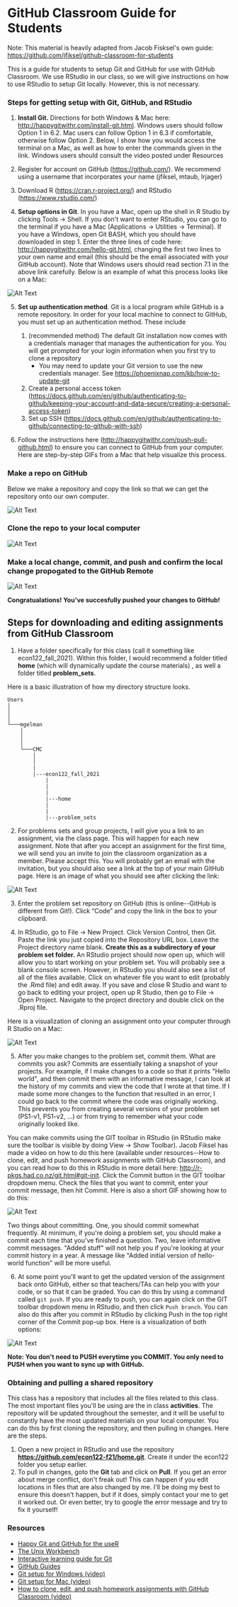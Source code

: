 # GitHub Classroom Guide for Students

Note: This material is heavily adapted from Jacob Fisksel's own guide: https://github.com/jfiksel/github-classroom-for-students

This is a guide for students to setup Git and GitHub for use with GitHub Classroom. We use RStudio in our class, so we will give instructions on how to use RStudio to setup Git locally. However, this is not necessary.

### Steps for getting setup with Git, GitHub, and RStudio
1. **Install Git.** Directions for both Windows & Mac here: http://happygitwithr.com/install-git.html. Windows users should follow Option 1 in 6.2. Mac users can follow Option 1 in 6.3 if comfortable, otherwise follow Option 2. Below, I show how you would access the terminal on a Mac, as well as how to enter the commands given in the link. Windows users should consult the video posted under Resources

2. Register for account on GitHub (https://github.com/). We recommend using a username that incorporates your name (jfiksel, mtaub, lrjager)

3. Download R (https://cran.r-project.org/) and RStudio (https://www.rstudio.com/)

4. **Setup options in Git**. In you have a Mac, open up the shell in R Studio by clicking Tools -> Shell. If you don't want to enter RStudio, you can go to the terminal if you have a Mac (Applications -> Utilities -> Terminal). If you have a Windows, open Git BASH, which you should have downloaded in step 1. Enter the three lines of code here: http://happygitwithr.com/hello-git.html, changing the first two lines to your own name and email (this should be the email associated with your GitHub account). Note that Windows users should read section 7.1 in the above link carefully. Below is an example of what this process looks like on a Mac:

![Alt Text](http://g.recordit.co/ibUp6dYimU.gif)

5. **Set up authentication method**. Git is a local program while GitHub is a remote repository. In order for your local machine to connect to GitHub, you must set up an authentication method. These include
    1. (recommended method) The default Git installation now comes with a credentials manager that manages the authentication for you. You will get prompted for your login information when you first try to clone a repository
        - You may need to update your Git version to use the new credentials manager. See https://phoenixnap.com/kb/how-to-update-git
    3. Create a personal access token (https://docs.github.com/en/github/authenticating-to-github/keeping-your-account-and-data-secure/creating-a-personal-access-token)
    4. Set up SSH (https://docs.github.com/en/github/authenticating-to-github/connecting-to-github-with-ssh)

6. Follow the instructions here (http://happygitwithr.com/push-pull-github.html) to ensure you can connect to GitHub from your computer. Here are step-by-step GIFs from a Mac that help visualize this process.

### Make a repo on GitHub

Below we make a repository and copy the link so that we can get the repository onto our own computer.

![Alt Text](http://g.recordit.co/Uw0QIT8XhR.gif)

### Clone the repo to your local computer

![Alt Text](http://g.recordit.co/0eLLGCclcO.gif)

### Make a local change, commit, and push and confirm the local change propogated to the GitHub Remote

![Alt Text](http://g.recordit.co/f24e9xvo6d.gif)

**Congratualations! You've succesfully pushed your changes to GitHub!**

## Steps for downloading and editing assignments from GitHub Classroom

1. Have a folder specifically for this class (call it something like econ122_fall_2021). Within this folder, I would recommend a folder titled **home** (which will dynamically update the course materials) , as well a folder titled **problem_sets**.

Here is a basic illustration of how my directory structure looks.

```
Users
│
│
│
└───mgelman
    │
    │
    │
    └───CMC
        │
        │
        |
        |---econ122_fall_2021
            |
            |
            |
            |---home
            |
            |
            |---problem_sets

```

2.  For problems sets and group projects, I will give you a link to an assignment, via the class page. This will happen for each new assignment. Note that after you accept an assignment for the first time, we will send you an invite to join the classroom organization as a member. Please accept this. You will probably get an email with the invitation, but you should also see a link at the top of your main GitHub page. Here is an image of what you should see after clicking the link:

![Alt Text](img/accept-assignment.png)

3. Enter the problem set repository on GitHub (this is online--GitHub is different from Git!). Click “Code” and copy the link in the box to your clipboard.

4.  In RStudio, go to File -> New Project. Click Version Control, then Git. Paste the link you just copied into the Repository URL box. Leave the Project directory name blank. **Create this as a subdirectory of your problem set folder.** An RStudio project should now open up, which will allow you to start working on your problem set. You will probably see a blank console screen. However, in RStudio you should also see a list of all of the files available. Click on whatever file you want to edit (probably the .Rmd file) and edit away. If you save and close R Studio and want to go back to editing your project, open up R Studio, then go to File -> Open Project. Navigate to the project directory and double click on the .Rproj file.

Here is a visualization of cloning an assignment onto your computer through R Studio on a Mac:

![Alt Text](http://g.recordit.co/nKeMWFh4vS.gif)

5.  After you make changes to the problem set, commit them. What are commits you ask? Commits are essentially taking a snapshot of your projects. For example, if I make changes to a code so that it prints "Hello world", and then commit them with an informative message, I can look at the history of my commits and view the code that I wrote at that time. If I made some more changes to the function that resulted in an error, I could go back to the commit where the code was originally working. This prevents you from creating several versions of your problem set (PS1-v1, PS1-v2, ...) or from trying to remember what your code originally looked like.

You can make commits using the GIT toolbar in RStudio (in RStudio make sure the toolbar is visible by doing View -> Show Toolbar). Jacob Fiksel has made a video on how to do this here (available under resources--How to clone, edit, and push homework assignments with GitHub Classroom), and you can read how to do  this in RStudio in more detail here: http://r-pkgs.had.co.nz/git.html#git-init.  Click the Commit button in the GIT toolbar dropdown menu. Check the files that you want to commit, enter your commit message, then hit Commit. Here is also a short GIF showing how to do this:

![Alt Text](http://g.recordit.co/96UWQ9Avy2.gif)

Two things about committing. One, you should commit somewhat frequently. At minimum, if you're doing a problem set, you should make a commit each time that you've finished a question. Two, leave informative commit messages. "Added stuff" will not help you if you're looking at your commit history in a year. A message like "Added initial version of hello-world function" will be more useful.

6.  At some point you'll want to get the updated version of the assignment back onto GitHub, either so that teachers/TAs can help you with your code, or so that it can be graded. You can do this by using a command called `git push`. If you are ready to push, you can again click on the GIT toolbar dropdown menu in RStudio, and then click `Push branch`. You can also do this after you commit in RStudio by clicking Push in the top right corner of the Commit pop-up box. Here is a visualization of both options:

![Alt Text](http://g.recordit.co/TkOnIVLttw.gif)

**Note: You don't need to PUSH everytime you COMMIT. You only need to PUSH when you want to sync up with GitHub.**

### Obtaining and pulling a shared repository

This class has a repository that includes all the files related to this class. The most important files you'll be using are the in class **activities**. The repository will be updated throughout the semester, and it will be useful to constantly have the most updated materials on your local computer. You can do this by first cloning the repository, and then pulling in changes. Here are the steps.

1. Open a new project in RStudio and use the repository **https://github.com/econ122-f21/home.git**. Create it under the econ122 folder you setup earlier.
2. To pull in changes, goto the **Git** tab and click on **Pull**. If you get an error about merge conflict, don't freak out! This can happen if you edit locations in files that are also changed by me. I'll be doing my best to ensure this doesn't happen, but if it does, simply contact your me to get it worked out. Or even better, try to google the error message and try to fix it yourself!

### Resources
* [Happy Git and GitHub for the useR](http://happygitwithr.com/)
* [The Unix Workbench](http://seankross.com/the-unix-workbench/)
* [Interactive learning guide for Git](http://learngitbranching.js.org/)
* [GitHub Guides](https://guides.github.com/)
* [Git setup for Windows (video)](https://youtu.be/F_fPEMnr1OQ)
* [Git setup for Mac (video)](https://www.youtube.com/watch?v=kbmSZwK0k-A&t)
* [How to clone, edit, and push homework assignments with GitHub Classroom (video)](https://youtu.be/pAcMgGbCtQw)
